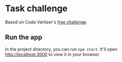 # Task challenge

Based on Code Vertiser's [free challenge]([https://www.udemy.com/course/react-the-complete-guide-incl-redux/](https://www.codevertiser.com/reactjs-challenge-4-crud-tasklist-app/)).

## Run the app

In the project directory, you can run `npm start`. It'll open [http://localhost:3000](http://localhost:3000) to view it in your browser.

